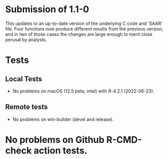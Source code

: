 # Submission of 1.1-0

This updates to an up-to-date version of the underlying C code and 'SAAR' file.
Four functions now produce different results from the previous version, and in
two of those cases the changes are large enough to merit close perusal by
analysts.

# Tests

## Local Tests

* No problems on macOS (12.5 beta, intel) with R-4.2.1 (2022-06-23).

## Remote tests

* No problems on win-builder (devel and release).

# No problems on Github R-CMD-check action tests.



